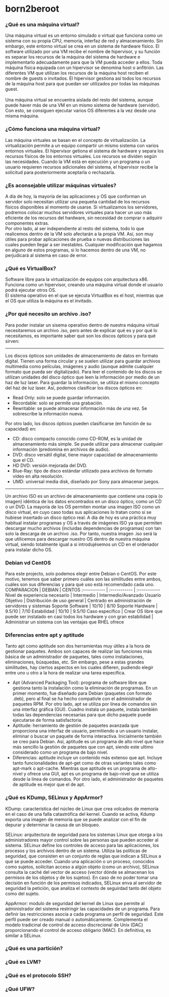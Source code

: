 # born2beroot

### ¿Qué es una máquina virtual?
Una máquina virtual es un entorno simulado o virtual que funciona como un sistema con su propia CPU, memoria, interfaz de red y almacenamiento. Sin embargo, este entorno virtual se crea en un sistema de hardware físico. El software utilizado por una VM recibe el nombre de hipervisor, y su función es separar los recursos de la máquina del sistema de hardware e implementarlo adecuadamente para que la VM pueda acceder a ellos.
Toda máquina física equipada con un hipervisor se denomina host o anfitrión. Las diferentes VM que utilizan los recursos de la máquina host reciben el nombre de guests o invitados. El hipervisor gestiona así todos los recursos de la máquina host para que puedan ser utilizados por todas las máquinas guest.<br>
<br>
Una máquina virtual se encuentra aislada del resto del sistema, aunque puede haver más de una VM en un mismo sistema de hardware (servidor). Con esto, se consiguen ejecutar varios OS diferentes a la vez desde una misma máquina.

### ¿Cómo funciona una máquina virtual?
Las máquina virtuales se basan en el concepto de virtualización. La virtualización permite a un equipo compartir un mismo sistema con varios entornos virtuales. El hipervisor getiona el sistema de hardware y separa los recursos físicos de los entornos virtuales. Los recursos se dividen según las necesidades. Cuando la VM está en ejecución y un programa o un usuario requieren recursos adicionales del sistema, el hipervisor recibe la solicitud para posteriormente aceptarla o rechazarla.

### ¿Es aconsejable utilizar máquinas virtuales?
A día de hoy, la mayoría de las aplicaciones y OS que conforman un servidor solo necesitan utilizar una pequeña cantidad de los recursos físicos disponibles al momento de usarse. Si virtualizamos los servidores, podremos colocar muchos servidores virtuales para hacer un uso más eficiente de los recursos del hardware, sin necesidad de comprar o adquirir componentes extras.<br>
Por otro lado, al ser independiente al resto del sistema, todo lo que realicemos dentro de la VM solo afectarán a la propia VM. Así, son muy útiles para probar aplicaciones de prueba o nuevas distribuciones las cuales pueden llegar a ser inestables. Cualquier modificación que hagamos en alguno de estos programas, si lo hacemos dentro de una VM, no perjudicará al sistema en caso de error.

### ¿Qué es VirtualBox?
Software libre para la virtualización de equipos con arquitectura x86. Funciona como un hipervisor, creando una máquina virtual donde el usuario podrá ejecutar otros OS.<br>
El sistema operativo en el que se ejecuta VirtualBox es el host, mientras que el OS que utiliza la máquina es el invitado.

### ¿Por qué necesito un archivo .iso?
Para poder instalar un sisema operativo dentro de nuestra máquina virtual necesitaremos un archivo .iso, pero antes de explicar qué es y por qué lo necesitamos, es importante saber qué son los discos ópticos y para qué sirven:

<hr>
Los discos ópticos son unidades de almacenamiento de datos en formato digital. Tienen una forma circular y se suelen utilizar para guardar archivos multimedia como películas, imágenes y audio (aunque admite cualquier formato que pueda ser digitalizado). Para leer el contenido de los discos se utilizan unidades del disco óptico que leen la información por medio de un haz de luz laser. Para guardar la información, se utiliza el mismo concepto del haz de luz laser. Así, podemos clasificar los discos ópticos en:
<ul>
   <li>Read Only: solo se puede guardar información.</li>
   <li>Recordable: solo se permite una grabación.</li>
   <li>Rewritable: se puede almacenar información más de una vez. Se sobrescribe la información nueva.</li>
</ul>
Por otro lado, los discos ópticos pueden clasificarse (en función de su capacidad) en:
<ul>
   <li>CD: disco compacto conocido como CD-ROM, es la unidad de almacenamiento más simple. Se puede utilizar para almacenar cualquier información (predomina en archivos de audio).</li>
   <li>DVD: disco versátil digital, tiene mayor capacidad de almacenamiento que el CD.</li>
   <li>HD DVD: versión mejorada del DVD.</li>
   <li>Blue-Ray: tipo de disco estándar utilizado para archivos de formato vídeo en alta resolución.</li>
   <li>UMD: universal media disk, diseñado por Sony para almacenar juegos.</li>
</ul>
<hr>

Un archivo ISO es un archivo de almacenamiento que contiene una copia (o imagen) idéntica de los datos encontrados en un disco óptico, como un CD o un DVD. La mayoría de los OS permiten montar una imagen ISO como un disco virtual, en cuyo caso todas sus aplicaciones lo tratan como si se hubiese insertado un disco óptico real. A día de hoy es una práctica muy habitual instalar programas y OS a través de imágenes ISO ya que permiten descargar mucho archivos (incluidas dependencias de programas) con tan solo la descarga de un archivo .iso. Por tanto, nuestra imagen .iso será la que utilicemos para descargar nuestro OS dentro de nuestra máquina virtual, siendo totalmente igual a si introdujésemos un CD en el ordenador para instalar dicho OS.

### Debian vd CentOS
Para este projecto, solo podemos elegir entre Debian o CentOS. Por este motivo, tenemos que saber primero cuáles son las similitudes entre ambos, cuáles son sus diferencias y para qué uso está recomendado cada uno.
COMPARACION   | DEBIAN       | CENTOS
:-----------  | :----------- | :-----------
Nivel de experiencia necesario | Intermedio | Intermedio/Avanzado
Usuario Objetivo | Distribución de uso general | Centrado en administración de servidores y sistemas
Soporte Software | 10/10 | 8/10
Soporte Hardware | 9.5/10 | 7/10
Estabilidad | 10/10 | 9.5/10
Caso específico | Crear OS libre que puede ser instalado en casi todos los hardware y con gran estabilidad | Administrar un sistema con las ventajas que RHEL ofrece

### Diferencias entre apt y aptitude
Tanto apt como aptitude son dos herramientas muy útiles a la hora de gestionar paquetes. Ambos son capaces de realizar las funciones más básica de un administrador de paquetes, tales como instalaciones, eliminaciones, búsquedas, etc. Sin embargo, pese a estas grandes similitudes, hay ciertos aspectos en los cuales difieren, pudiendo elegir entre uno u otro a la hora de realizar una tarea específica.
<ul>
   <li>Apt (Advanced Packaging Tool): programa de software libre que gestiona tanto la instalación como la eliminación de programas. En un primer momento, fue diseñado para Debian (paquetes con formato .deb), pero al final se ha hecho compativle con el administrador de paquetes RPM. Por otro lado, apt se utiliza por línea de comandos sin una interfaz gráfica (GUI). Cuadno instala un paquete, instala también todas las dependencias necesarias para que dicho paquete puede ejecutarse de forma satisfactoria.</li>
   <li>Aptitude: herramiento de gestión de paquetes avanzada que proporciona una interfaz de usuario, permitiendo a un usuario instalar, eliminar o buscar un paquete de forma interactiva. Inicialmente también se creo para Debian. Así, aptitude es un programa de alto nivel que hace más sencillo la gestión de paquetes que con apt, siendo este ultimo considerado como un programa de bajo nivel.</li>
   <li>Diferencias: aptitude incluye un contenido más extenso que apt. Incluye tanto funcionalidades de apt-get como de otras variantes tales como apt-mark o apt-cache. Mientras que aptitude es un programa de alto-nivel y ofrece una GUI, apt es un programa de bajo-nivel que se utiliza desde la línea de comandos. Por otro lado, el administrador de paquetes de aptitude es mejor que el de apt.
</ul>

### ¿Qué es KDump, SELinux y AppArmor?
KDump: característica del núcleo de Linux que crea volcados de memoria en el caso de una falla catastrófica del kernel. Cuando se activa, Kdump exporta una imagen de memoria que se puede analizar con el fin de depurar y determinar la causa de un bloqueo.

SELinux: arquitectura de seguridad para los sistemas Linux que otorga a los administradores mayor control sobre las personas que pueden acceder al sistema. SELinux define los controles de acceso para las aplicaciones, los procesos y los archivos dentro de un sistema. Utiliza las políticas de seguridad, que consisten en un conjunto de reglas que indican a SELinux a qué se puede acceder. Cuando una aplicación o un proceso, conocidos como sujetos, soilicitan acceso a algún objeto (como un archivo), SELinux consulta la caché del vector de acceso (vector dónde se almacenan los permisos de los objetos y de los sujetos). En caso de no poder tomar una decisión en función de los permisos indicados, SELinux enva al servidor de seguridad la petición, que analiza el contexto de seguirdad tanto del objeto como del sujeto.

AppArmor: modulo de seguridad del kernel de Linux que permite al administrador del sistema restringir las capacidades de un programa. Para definir las restricciones asocia a cada programa un perfil de seguridad. Este perfil puede ser creado manual o automáticamente. Complementa el modelo tradicinal de control de acceso discrecional de Unix (DAC) proporcionando el control de acceso obligario (MAC). En definitiva, es similar a SELinux.

### ¿Qué es una partición?

### ¿Qué es LVM?

### ¿Qué es el protocolo SSH?

### ¿Qué UFW?
